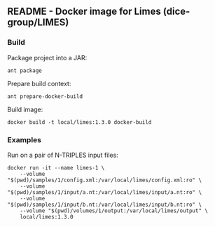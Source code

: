 ## README - Docker image for Limes (dice-group/LIMES)

### Build

Package project into a JAR:

    ant package

Prepare build context:

    ant prepare-docker-build

Build image:

    docker build -t local/limes:1.3.0 docker-build

### Examples

Run on a pair of N-TRIPLES input files:

    docker run -it --name limes-1 \
        --volume "$(pwd)/samples/1/config.xml:/var/local/limes/config.xml:ro" \
        --volume "$(pwd)/samples/1/input/a.nt:/var/local/limes/input/a.nt:ro" \
        --volume "$(pwd)/samples/1/input/b.nt:/var/local/limes/input/b.nt:ro" \
        --volume "$(pwd)/volumes/1/output:/var/local/limes/output" \
        local/limes:1.3.0



